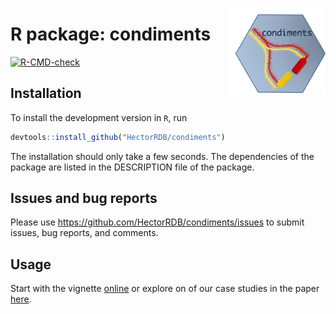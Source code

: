 <a href='https://hectorrdb.github.io/condiments'><img src='vignettes/sticker.png' align="right" height="138.5"/></a>

# R package: condiments

  <!-- badges: start -->
  [![R-CMD-check](https://github.com/HectorRDB/condiments/workflows/R-CMD-check/badge.svg?branch=main)](https://github.com/HectorRDB/condiments/actions)
  <!-- badges: end -->
  
## Installation

To install the development version in `R`, run 

```r
devtools::install_github("HectorRDB/condiments")
```

The installation should only take a few seconds.
The dependencies of the package are listed in the DESCRIPTION file of the package.

## Issues and bug reports

Please use https://github.com/HectorRDB/condiments/issues to submit issues, bug reports, and comments.

## Usage 

Start with the vignette [online](https://hectorrdb.github.io/condiments/articles/condiments.html) or explore on of our case studies in the paper [here](https://hectorrdb.github.io/condimentsPaper).
